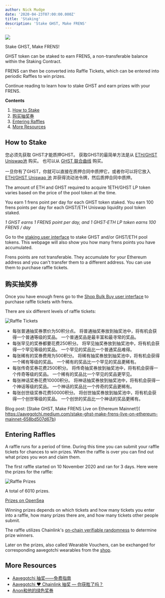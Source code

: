 ```yaml
---
author: Nick Mudge
date: '2020-04-23T07:00:00.000Z'
title: 'Staking'
description: 'Stake GHST, Make FRENS'
---
```



<div class="headerImageContainer">
<img class="headerImage" src="/icons/staking.svg">
<p class="headerImageText">Stake GHST, Make FRENS!</p>
</div>

GHST token can be staked to earn FRENS, a non-transferable balance within the Staking Contract.

FRENS can then be converted into Raffle Tickets, which can be entered into periodic Raffles to win prizes.

Continue reading to learn how to stake GHST and earn prizes with your FRENS.

<div class="contentsBox">

**Contents**

<ol>
<li><a href=#how-to-stake>How to Stake</a></li>
<li><a href=#purchasing-raffle-tickets>购买抽奖券</a></li>
<li><a href=#entering-raffles>Entering Raffles</a></li>
<li><a href=#more-resources>More Resources</a></li>
</ol>

</div>

## How to Stake

您必须先获取 GHST才能质押GHST。  获取GHST的最简单方法是从 [ETH/GHST Uniswap池](https://app.uniswap.org/#/swap?inputCurrency=0x3f382dbd960e3a9bbceae22651e88158d2791550&outputCurrency=ETH) 购买。 也可以从 [GHST 联合曲线](https://aavegotchi.com/curve) 购买。

一旦你有了GHST，你就可以直接在质押合同中质押它，或者你可以将它放入 [ETH/GHST Uniswap 池](https://app.uniswap.org/#/add/0x3f382dbd960e3a9bbceae22651e88158d2791550/ETH) 并获得流动池令牌，然后质押合同中质押。

The amount of ETH and GHST required to acquire 1ETH/GHST LP token varies based on the price of the pool token at the time.

You earn 1 frens point per day for each GHST token staked. You earn 100 frens points per day for each GHST/ETH Uniswap liquidity pool token staked.

*1 GHST earns 1 FRENS point per day, and 1 GHST-ETH LP token earns 100 FRENS / day*

Go to the [staking user interface](https://aavegotchi.com/stake-mainnet) to stake GHST and/or GHST/ETH pool tokens.  This webpage will also show you how many frens points you have accumulated.

Frens points are not transferable. They accumulate for your Ethereum address and you can't transfer them to a different address. You can use them to purchase raffle tickets.

## 购买抽奖券

Once you have enough frens go to the [Shop Bulk Buy user interface](https://aavegotchi.com/bulk-buy) to purchase raffle tickets with frens.

There are six different levels of raffle tickets:

![Raffle Tickets](/staking/raffletickets.png)

- 每张普通抽奖券票价为50积分点。 将普通抽奖券放到抽奖池中，将有机会获得一个普通等级的奖品。 一个普通奖品是最丰富和最寻常的奖品。
- 每张罕见的奖券都要花费250积分。 将罕见抽奖券放到抽奖池中，将有机会获得一个罕见等级的奖品。 一个罕见的奖品比一个普通奖品难得。
- 每张稀有的奖券费用为500积分。 将稀有抽奖券放到抽奖池中，将有机会获得一个稀有等级的奖品。 一个稀有的奖品比一个罕见的奖品更稀有。
- 每张传奇奖券花费2500积分。 将传奇抽奖券放到抽奖池中，将有机会获得一个传奇等级的奖品。  一个稀有的奖品比一个罕见的奖品更罕见。
- 每张神话奖券花费10000积分。 将神话抽奖券放到抽奖池中，将有机会获得一个神话等级的奖品。 一个神话的奖品比一个传奇的奖品更稀有。
- 每张创世级奖券花费50000积分。 将创世抽奖券放到抽奖池中，将有机会获得一个创世等级的奖品。 一个创世的奖品比一个神话的奖品更稀有。

Blog post: \[Stake GHST, Make FRENS Live on Ethereum Mainnet!\]( https://aavegotchi.medium.com/stake-ghst-make-frens-live-on-ethereum-mainnet-658bd507d67b)


## Entering Raffles

A raffle runs for a period of time. During this time you can submit your raffle tickets for chances to win prizes. When the raffle is over you can find out what prizes you won and claim them.

The first raffle started on 10 November 2020 and ran for 3 days. Here were the prizes for the raffle:

![Raffle Prizes](/staking/prizes.png)

A total of 6010 prizes.

[Prizes on OpenSea](https://opensea.io/activity/aavegotchi-wearable-vouchers)

Winning prizes depends on which tickets and how many tickets you enter into a raffle, how many prizes there are, and how many tickets other people submit.

The raffle utilizes Chainlink's [on-chain verifiable randomness](https://blog.chain.link/verifiable-random-functions-vrf-random-number-generation-rng-feature/) to determine prize winners.

Later on the prizes, also called Wearable Vouchers, can be exchanged for corresponding aavegotchi wearables from the [shop](https://aavegotchi.com/shop).

## More Resources

- [Aavegotchi 抽奖——免费指南](https://aavegotchi.medium.com/aavegotchi-raffles-a-frenly-guide-66f624c9bc60)
- [Aavegotchi ❤ Chainlink 抽奖 — 你获胜了吗？](https://aavegotchi.medium.com/aavegotchi-chainlink-raffle-you-just-won-af87712f1018)
- [Anon和他的绿色奖券](https://aavegotchi.medium.com/anon-and-the-green-ticket-5776969b3a69)



